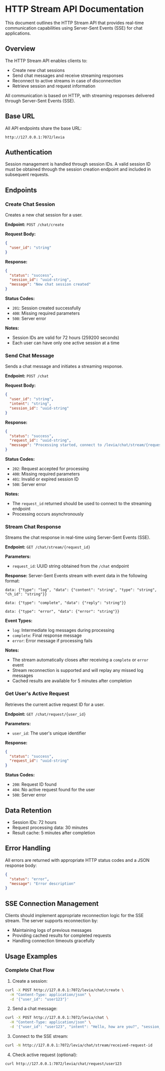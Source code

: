 # HTTP Stream API Documentation

This document outlines the HTTP Stream API that provides real-time communication capabilities using Server-Sent Events (SSE) for chat applications.

## Overview

The HTTP Stream API enables clients to:
- Create new chat sessions
- Send chat messages and receive streaming responses
- Reconnect to active streams in case of disconnection
- Retrieve session and request information

All communication is based on HTTP, with streaming responses delivered through Server-Sent Events (SSE).

## Base URL

All API endpoints share the base URL:

```
http://127.0.0.1:7072/levia
```

## Authentication

Session management is handled through session IDs. A valid session ID must be obtained through the session creation endpoint and included in subsequent requests.

## Endpoints

### Create Chat Session

Creates a new chat session for a user.

**Endpoint:** `POST /chat/create`

**Request Body:**
```json
{
  "user_id": "string"
}
```

**Response:**
```json
{
  "status": "success",
  "session_id": "uuid-string",
  "message": "New chat session created"
}
```

**Status Codes:**
- `201`: Session created successfully
- `400`: Missing required parameters
- `500`: Server error

**Notes:**
- Session IDs are valid for 72 hours (259200 seconds)
- Each user can have only one active session at a time

### Send Chat Message

Sends a chat message and initiates a streaming response.

**Endpoint:** `POST /chat`

**Request Body:**
```json
{
  "user_id": "string",
  "intent": "string",
  "session_id": "uuid-string"
}
```

**Response:**
```json
{
  "status": "success",
  "request_id": "uuid-string",
  "message": "Processing started, connect to /levia/chat/stream/{request_id} for updates"
}
```

**Status Codes:**
- `202`: Request accepted for processing
- `400`: Missing required parameters
- `401`: Invalid or expired session ID
- `500`: Server error

**Notes:**
- The `request_id` returned should be used to connect to the streaming endpoint
- Processing occurs asynchronously

### Stream Chat Response

Streams the chat response in real-time using Server-Sent Events (SSE).

**Endpoint:** `GET /chat/stream/{request_id}`

**Parameters:**
- `request_id`: UUID string obtained from the `/chat` endpoint

**Response:**
Server-Sent Events stream with event data in the following format:

```
data: {"type": "log", "data": {"content": "string", "type": "string", "ch_id": "string"}}

data: {"type": "complete", "data": {"reply": "string"}}

data: {"type": "error", "data": {"error": "string"}}
```

**Event Types:**
- `log`: Intermediate log messages during processing
- `complete`: Final response message
- `error`: Error message if processing fails

**Notes:**
- The stream automatically closes after receiving a `complete` or `error` event
- Stream reconnection is supported and will replay any missed log messages
- Cached results are available for 5 minutes after completion

### Get User's Active Request

Retrieves the current active request ID for a user.

**Endpoint:** `GET /chat/request/{user_id}`

**Parameters:**
- `user_id`: The user's unique identifier

**Response:**
```json
{
  "status": "success",
  "request_id": "uuid-string"
}
```

**Status Codes:**
- `200`: Request ID found
- `404`: No active request found for the user
- `500`: Server error

## Data Retention

- Session IDs: 72 hours
- Request processing data: 30 minutes
- Result cache: 5 minutes after completion

## Error Handling

All errors are returned with appropriate HTTP status codes and a JSON response body:

```json
{
  "status": "error",
  "message": "Error description"
}
```

## SSE Connection Management

Clients should implement appropriate reconnection logic for the SSE stream. The server supports reconnection by:
- Maintaining logs of previous messages
- Providing cached results for completed requests
- Handling connection timeouts gracefully

## Usage Examples

### Complete Chat Flow

1. Create a session:
```bash
curl -X POST http://127.0.0.1:7072/levia/chat/create \
  -H "Content-Type: application/json" \
  -d '{"user_id": "user123"}'
```

2. Send a chat message:
```bash
curl -X POST http://127.0.0.1:7072/levia/chat \
  -H "Content-Type: application/json" \
  -d '{"user_id": "user123", "intent": "Hello, how are you?", "session_id": "received-session-id"}'
```

3. Connect to the SSE stream:
```bash
curl -N http://127.0.0.1:7072/levia/chat/stream/received-request-id
```

4. Check active request (optional):
```bash
curl http://127.0.0.1:7072/levia/chat/request/user123
```
